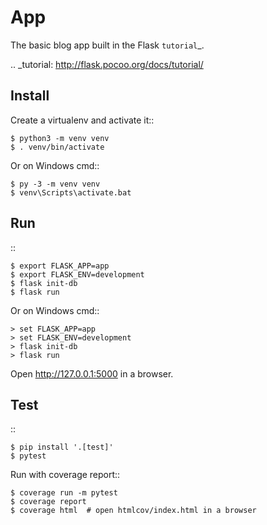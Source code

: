 App
======

The basic blog app built in the Flask `tutorial`_.

.. _tutorial: http://flask.pocoo.org/docs/tutorial/


Install
-------

Create a virtualenv and activate it::

    $ python3 -m venv venv
    $ . venv/bin/activate

Or on Windows cmd::

    $ py -3 -m venv venv
    $ venv\Scripts\activate.bat


Run
---

::

    $ export FLASK_APP=app
    $ export FLASK_ENV=development
    $ flask init-db
    $ flask run

Or on Windows cmd::

    > set FLASK_APP=app
    > set FLASK_ENV=development
    > flask init-db
    > flask run

Open http://127.0.0.1:5000 in a browser.


Test
----

::

    $ pip install '.[test]'
    $ pytest

Run with coverage report::

    $ coverage run -m pytest
    $ coverage report
    $ coverage html  # open htmlcov/index.html in a browser
